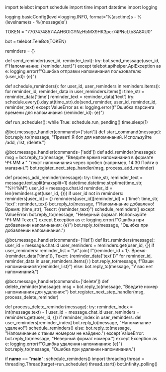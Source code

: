 import telebot
import schedule
import time
import datetime
import logging

logging.basicConfig(level=logging.INFO, format='%(asctime)s - %(levelname)s - %(message)s')

TOKEN = "7707474857:AAH6OIGYNzHbMX9HK3pcr74PNcLtb8A8XU0"

bot = telebot.TeleBot(TOKEN)

reminders = {}


def send_reminder(user_id, reminder_text):
    try:
        bot.send_message(user_id, f"Напоминание: {reminder_text}")
    except telebot.apihelper.ApiException as e:
        logging.error(f"Ошибка отправки напоминания пользователю {user_id}: {e}")


def schedule_reminders():
    for user_id, user_reminders in reminders.items():
        for reminder_id, reminder_data in user_reminders.items():
            time_str = reminder_data['time']
            reminder_text = reminder_data['text']
            try:
                schedule.every().day.at(time_str).do(send_reminder, user_id, reminder_id, reminder_text)
            except ValueError as e:
                logging.error(f"Ошибка парсинга времени для напоминания {reminder_id}: {e}")


def run_scheduler():
    while True:
        schedule.run_pending()
        time.sleep(1)


@bot.message_handler(commands=['start'])
def start_command(message):
    bot.reply_to(message, "Привет! Я бот для напоминаний. Используйте /add, /list, /delete.")


@bot.message_handler(commands=['add'])
def add_reminder(message):
    msg = bot.reply_to(message, "Введите время напоминания в формате ЧЧ:ММ и "
                                "текст напоминания через пробел (например, 14:30 Пойти в магазин).")
    bot.register_next_step_handler(msg, process_add_reminder)


def process_add_reminder(message):
    try:
        time_str, reminder_text = message.text.split(maxsplit=1)
        datetime.datetime.strptime(time_str, "%H:%M")
        user_id = message.chat.id
        reminder_id = len(reminders.get(user_id, {}))
        if user_id not in reminders:
            reminders[user_id] = {}
        reminders[user_id][reminder_id] = {'time': time_str, 'text': reminder_text}
        bot.reply_to(message, f"Напоминание добавлено! Время: {time_str}, Текст: {reminder_text}")
        schedule_reminders()
    except ValueError:
        bot.reply_to(message, "Неверный формат. Используйте ЧЧ:ММ Текст.")
    except Exception as e:
        logging.error(f"Ошибка при добавлении напоминания: {e}")
        bot.reply_to(message, "Ошибка при добавлении напоминания.")


@bot.message_handler(commands=['list'])
def list_reminders(message):
    user_id = message.chat.id
    user_reminders = reminders.get(user_id, {})
    if user_reminders:
        reminder_list = "\n".join(
            f"{reminder_id + 1}. Время: {reminder_data['time']}, Текст: {reminder_data['text']}"
            for reminder_id, reminder_data in user_reminders.items()
        )
        bot.reply_to(message, f"Ваши напоминания:\n{reminder_list}")
    else:
        bot.reply_to(message, "У вас нет напоминаний.")


@bot.message_handler(commands=['delete'])
def delete_reminder(message):
    msg = bot.reply_to(message, "Введите номер напоминания для удаления:")
    bot.register_next_step_handler(msg, process_delete_reminder)


def process_delete_reminder(message):
    try:
        reminder_index = int(message.text) - 1
        user_id = message.chat.id
        user_reminders = reminders.get(user_id, {})
        if reminder_index in user_reminders:
            del user_reminders[reminder_index]
            bot.reply_to(message, "Напоминание удалено!")
            schedule_reminders()
        else:
            bot.reply_to(message, "Напоминание с таким номером не найдено.")
    except ValueError:
        bot.reply_to(message, "Неверный формат номера.")
    except Exception as e:
        logging.error(f"Ошибка удаления напоминания: {e}")
        bot.reply_to(message, "Ошибка при удалении напоминания.")


if __name__ == "__main__":
    schedule_reminders()
    import threading
    thread = threading.Thread(target=run_scheduler)
    thread.start()
    bot.infinity_polling()
